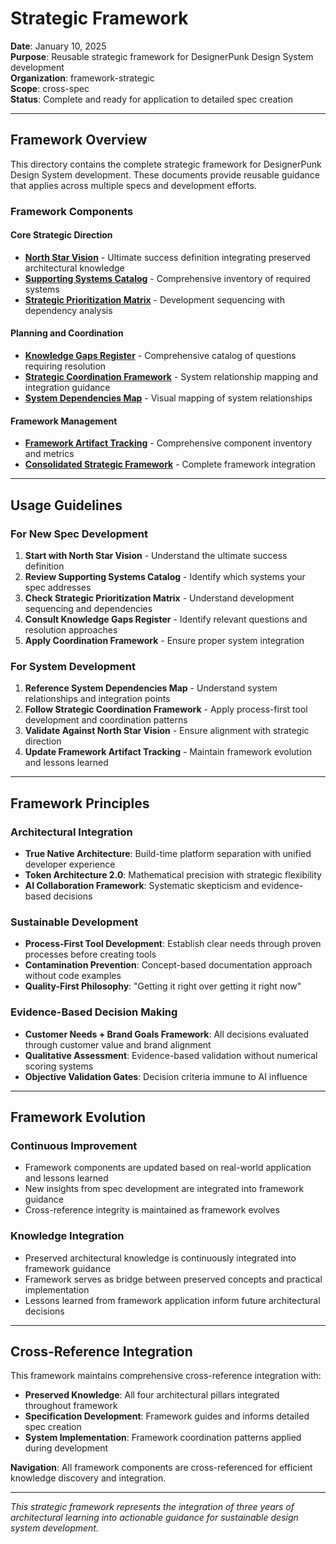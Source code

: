 # Strategic Framework

**Date**: January 10, 2025  
**Purpose**: Reusable strategic framework for DesignerPunk Design System development  
**Organization**: framework-strategic  
**Scope**: cross-spec  
**Status**: Complete and ready for application to detailed spec creation

---

## Framework Overview

This directory contains the complete strategic framework for DesignerPunk Design System development. These documents provide reusable guidance that applies across multiple specs and development efforts.

### Framework Components

#### Core Strategic Direction
- **[North Star Vision](north-star-vision.md)** - Ultimate success definition integrating preserved architectural knowledge
- **[Supporting Systems Catalog](supporting-systems-catalog.md)** - Comprehensive inventory of required systems
- **[Strategic Prioritization Matrix](strategic-prioritization-matrix.md)** - Development sequencing with dependency analysis

#### Planning and Coordination
- **[Knowledge Gaps Register](knowledge-gaps-register.md)** - Comprehensive catalog of questions requiring resolution
- **[Strategic Coordination Framework](strategic-coordination-framework.md)** - System relationship mapping and integration guidance
- **[System Dependencies Map](system-dependencies-map.md)** - Visual mapping of system relationships

#### Framework Management
- **[Framework Artifact Tracking](framework-artifact-tracking.md)** - Comprehensive component inventory and metrics
- **[Consolidated Strategic Framework](consolidated-strategic-framework.md)** - Complete framework integration

---

## Usage Guidelines

### For New Spec Development

1. **Start with North Star Vision** - Understand the ultimate success definition
2. **Review Supporting Systems Catalog** - Identify which systems your spec addresses
3. **Check Strategic Prioritization Matrix** - Understand development sequencing and dependencies
4. **Consult Knowledge Gaps Register** - Identify relevant questions and resolution approaches
5. **Apply Coordination Framework** - Ensure proper system integration

### For System Development

1. **Reference System Dependencies Map** - Understand system relationships and integration points
2. **Follow Strategic Coordination Framework** - Apply process-first tool development and coordination patterns
3. **Validate Against North Star Vision** - Ensure alignment with strategic direction
4. **Update Framework Artifact Tracking** - Maintain framework evolution and lessons learned

---

## Framework Principles

### Architectural Integration
- **True Native Architecture**: Build-time platform separation with unified developer experience
- **Token Architecture 2.0**: Mathematical precision with strategic flexibility
- **AI Collaboration Framework**: Systematic skepticism and evidence-based decisions

### Sustainable Development
- **Process-First Tool Development**: Establish clear needs through proven processes before creating tools
- **Contamination Prevention**: Concept-based documentation approach without code examples
- **Quality-First Philosophy**: "Getting it right over getting it right now"

### Evidence-Based Decision Making
- **Customer Needs + Brand Goals Framework**: All decisions evaluated through customer value and brand alignment
- **Qualitative Assessment**: Evidence-based validation without numerical scoring systems
- **Objective Validation Gates**: Decision criteria immune to AI influence

---

## Framework Evolution

### Continuous Improvement
- Framework components are updated based on real-world application and lessons learned
- New insights from spec development are integrated into framework guidance
- Cross-reference integrity is maintained as framework evolves

### Knowledge Integration
- Preserved architectural knowledge is continuously integrated into framework guidance
- Framework serves as bridge between preserved concepts and practical implementation
- Lessons learned from framework application inform future architectural decisions

---

## Cross-Reference Integration

This framework maintains comprehensive cross-reference integration with:
- **Preserved Knowledge**: All four architectural pillars integrated throughout framework
- **Specification Development**: Framework guides and informs detailed spec creation
- **System Implementation**: Framework coordination patterns applied during development

**Navigation**: All framework components are cross-referenced for efficient knowledge discovery and integration.

---

*This strategic framework represents the integration of three years of architectural learning into actionable guidance for sustainable design system development.*